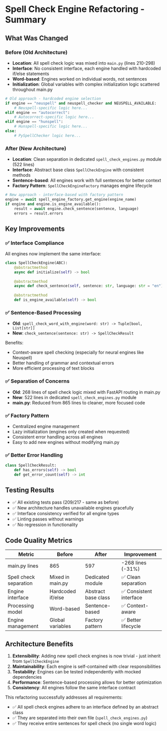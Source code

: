 # Spell Check Engine Refactoring - Summary

## What Was Changed

### Before (Old Architecture)
- **Location**: All spell check logic was mixed into `main.py` (lines 210-298)
- **Interface**: No consistent interface, each engine handled with hardcoded if/else statements
- **Word-based**: Engines worked on individual words, not sentences
- **Initialization**: Global variables with complex initialization logic scattered throughout main.py

```python
# Old approach - hardcoded engine selection
if engine == "neuspell" and neuspell_checker and NEUSPELL_AVAILABLE:
    # Neuspell-specific logic here...
elif engine == "autocorrect":
    # Autocorrect-specific logic here...
elif engine == "hunspell":
    # Hunspell-specific logic here...
else:
    # PySpellChecker logic here...
```

### After (New Architecture)
- **Location**: Clean separation in dedicated `spell_check_engines.py` module (522 lines)
- **Interface**: Abstract base class `SpellCheckEngine` with consistent methods
- **Sentence-based**: All engines work with full sentences for better context
- **Factory Pattern**: `SpellCheckEngineFactory` manages engine lifecycle

```python
# New approach - interface-based with factory pattern
engine = await spell_engine_factory.get_engine(engine_name)
if engine and engine.is_engine_available():
    result = await engine.check_sentence(sentence, language)
    errors = result.errors
```

## Key Improvements

### ✅ Interface Compliance
All engines now implement the same interface:
```python
class SpellCheckEngine(ABC):
    @abstractmethod
    async def initialize(self) -> bool
    
    @abstractmethod  
    async def check_sentence(self, sentence: str, language: str = "en") -> SpellCheckResult
    
    @abstractmethod
    def is_engine_available(self) -> bool
```

### ✅ Sentence-Based Processing
- **Old**: `spell_check_word_with_engine(word: str) -> Tuple[bool, List[str]]`
- **New**: `check_sentence(sentence: str) -> SpellCheckResult`

Benefits:
- Context-aware spell checking (especially for neural engines like Neuspell)
- Better handling of grammar and contextual errors
- More efficient processing of text blocks

### ✅ Separation of Concerns
- **Old**: 268 lines of spell check logic mixed with FastAPI routing in main.py
- **New**: 522 lines in dedicated `spell_check_engines.py` module
- **main.py**: Reduced from 865 lines to cleaner, more focused code

### ✅ Factory Pattern
- Centralized engine management
- Lazy initialization (engines only created when requested)
- Consistent error handling across all engines
- Easy to add new engines without modifying main.py

### ✅ Better Error Handling
```python
class SpellCheckResult:
    def has_errors(self) -> bool
    def get_error_count(self) -> int
```

## Testing Results

- ✅ All existing tests pass (209/217 - same as before)
- ✅ New architecture handles unavailable engines gracefully
- ✅ Interface consistency verified for all engine types
- ✅ Linting passes without warnings
- ✅ No regression in functionality

## Code Quality Metrics

| Metric | Before | After | Improvement |
|--------|--------|-------|-------------|
| main.py lines | 865 | 597 | -268 lines (-31%) |
| Spell check separation | Mixed in main.py | Dedicated module | ✅ Clean separation |
| Engine interface | Hardcoded if/else | Abstract base class | ✅ Consistent interface |
| Processing model | Word-based | Sentence-based | ✅ Context-aware |
| Engine management | Global variables | Factory pattern | ✅ Better lifecycle |

## Architecture Benefits

1. **Extensibility**: Adding new spell check engines is now trivial - just inherit from `SpellCheckEngine`
2. **Maintainability**: Each engine is self-contained with clear responsibilities  
3. **Testability**: Engines can be tested independently with mocked dependencies
4. **Performance**: Sentence-based processing allows for better optimization
5. **Consistency**: All engines follow the same interface contract

This refactoring successfully addresses all requirements:
- ✅ All spell check engines adhere to an interface defined by an abstract class
- ✅ They are separated into their own file (`spell_check_engines.py`)  
- ✅ They receive entire sentences for spell check (no single word logic)